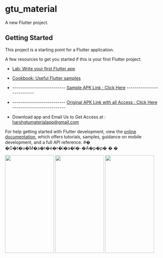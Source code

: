 # gtu_material

A new Flutter project.

## Getting Started

This project is a starting point for a Flutter application.

A few resources to get you started if this is your first Flutter project:

- [Lab: Write your first Flutter app](https://docs.flutter.dev/get-started/codelab)
- [Cookbook: Useful Flutter samples](https://docs.flutter.dev/cookbook)

- --------------------------- [Sample APK Link : Click Here](https://drive.google.com/file/d/1xFkkxx0hO5CFrUz77DEaWvuD1_UaSIEH/view?usp=share_link) ---------------------------

- --------------------------- [Original APK Link with all Access : Click Here](https://drive.google.com/file/d/1vHOVhrBc42j-RLISlqIjH2XxSSCrSjx7/view?usp=sharing) ---------------------------
- Download app and Email Us to Get Access at : harshgtumaterialapp@gmail.com

For help getting started with Flutter development, view the
[online documentation](https://docs.flutter.dev/), which offers tutorials,
samples, guidance on mobile development, and a full API reference.
#� �G�t�u�M�a�t�e�r�i�a�l�-�A�p�p�
�
�



<img src="https://user-images.githubusercontent.com/74703957/196746759-a52da778-52d1-41d0-b532-8b711c58f144.png" width="160" height="320" />     <img src="https://user-images.githubusercontent.com/74703957/196746786-a251fdfd-3e42-4495-9209-5cf65daff5c1.png" width="160" height="320"  />      <img src="https://user-images.githubusercontent.com/74703957/198882053-0f7df4a5-24d8-484f-8c96-02365c6aaa1b.png" width="160" height="320"  />   

